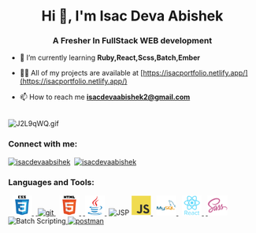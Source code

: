 <h1 align="center">Hi 👋, I'm Isac Deva Abishek</h1>
<h3 align="center">A Fresher In FullStack WEB development</h3>

- 🌱 I’m currently learning **Ruby,React,Scss,Batch,Ember**

- 👨‍💻 All of my projects are available at [https://isacportfolio.netlify.app/](https://isacportfolio.netlify.app/)

- 📫 How to reach me **isacdevaabishek2@gmail.com**
 <br>
  <img src="https://iili.io/J2L9qWQ.gif" alt="J2L9qWQ.gif" border="0" width="500" /><br>
<h3 align="left">Connect with me:</h3>
<p align="left">
<a href="https://www.linkedin.com/in/isac-deva-abishek-k-43854b254/" target="blank"><img align="center" src="https://raw.githubusercontent.com/rahuldkjain/github-profile-readme-generator/master/src/images/icons/Social/linked-in-alt.svg" alt="isacdevaabsihek" height="30" width="40" /></a>&nbsp;
<a href="https://instagram.com/isacdevaabishek" target="blank"><img align="center" src="https://raw.githubusercontent.com/rahuldkjain/github-profile-readme-generator/master/src/images/icons/Social/instagram.svg" alt="isacdevaabishek" height="30" width="40" /></a>&nbsp;
</p>

<h3 align="left">Languages and Tools:</h3>
<p align="left">  </a>&nbsp; <a href="https://www.w3schools.com/css/" target="_blank" rel="noreferrer"> <img src="https://raw.githubusercontent.com/devicons/devicon/master/icons/css3/css3-original-wordmark.svg" alt="css3" width="40" height="40"/> </a> &nbsp;<a href="https://git-scm.com/" target="_blank" rel="noreferrer"> <img src="https://www.vectorlogo.zone/logos/git-scm/git-scm-icon.svg" alt="git" width="40" height="40"/> </a>&nbsp; <a href="https://www.w3.org/html/" target="_blank" rel="noreferrer"> <img src="https://raw.githubusercontent.com/devicons/devicon/master/icons/html5/html5-original-wordmark.svg" alt="html5" width="40" height="40"/> </a> &nbsp;<a href="https://www.java.com" target="_blank" rel="noreferrer"> <img src="https://raw.githubusercontent.com/devicons/devicon/master/icons/java/java-original.svg" alt="java" width="40" height="40"/> </a>&nbsp;<img src="https://iili.io/JKcMWqG.png" alt="JSP" width="40" height="40"> <a href="https://developer.mozilla.org/en-US/docs/Web/JavaScript" target="_blank" rel="noreferrer"> <img src="https://raw.githubusercontent.com/devicons/devicon/master/icons/javascript/javascript-original.svg" alt="javascript" width="40" height="40"/> </a>&nbsp; <a href="https://www.mysql.com/" target="_blank" rel="noreferrer"> <img src="https://raw.githubusercontent.com/devicons/devicon/master/icons/mysql/mysql-original-wordmark.svg" alt="mysql" width="40" height="40"/> </a>&nbsp; <a href="https://reactjs.org/" target="_blank" rel="noreferrer"> <img src="https://raw.githubusercontent.com/devicons/devicon/master/icons/react/react-original-wordmark.svg" alt="react" width="40" height="40"/> </a> &nbsp;<a href="https://sass-lang.com" target="_blank" rel="noreferrer"> <img src="https://raw.githubusercontent.com/devicons/devicon/master/icons/sass/sass-original.svg" alt="sass" width="40" height="40"/> </a><img src="https://isacportfolio.netlify.app/assets/batch-7d7679b3.png" alt="Batch Scripting" width="40" height="40"><a href="https://postman.com" target="_blank" rel="noreferrer"> <img src="https://www.vectorlogo.zone/logos/getpostman/getpostman-icon.svg" alt="postman" width="40" height="40"/></a>&nbsp;</p>
